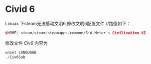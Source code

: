 # Civid 6


<!--more-->

Linuax 下steam无法启动文明6,修改文明6配置文件
//路径如下：
```c++
$HOME/.steam/steam/steamapps/common/Sid Meier's Civilization VI
```
修改文件 *Civ6* 内容为

```c++
unset LANGUAGE
./Civ6Sub
```



